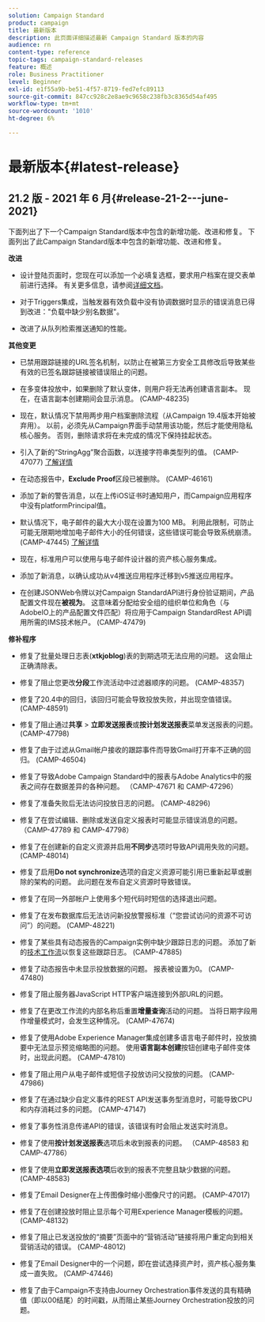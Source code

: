 ```yaml
---
solution: Campaign Standard
product: campaign
title: 最新版本
description: 此页面详细描述最新 Campaign Standard 版本的内容
audience: rn
content-type: reference
topic-tags: campaign-standard-releases
feature: 概述
role: Business Practitioner
level: Beginner
exl-id: e1f55a9b-be51-4f57-8719-fed7efc89113
source-git-commit: 847cc928c2e8ae9c9658c238fb3c8365d54af495
workflow-type: tm+mt
source-wordcount: '1010'
ht-degree: 6%

---
```


# 最新版本{#latest-release}

## 21.2 版 - 2021 年 6 月{#release-21-2---june-2021}

下面列出了下一个Campaign Standard版本中包含的新增功能、改进和修复。	下面列出了此Campaign Standard版本中包含的新增功能、改进和修复。

**改进**

* 设计登陆页面时，您现在可以添加一个必填复选框，要求用户档案在提交表单前进行选择。 有关更多信息，请参阅[详细文档](../../channels/using/managing-landing-page-form-data.md#agreement-checkbox)。

* 对于Triggers集成，当触发器有效负载中没有协调数据时显示的错误消息已得到改进：&quot;负载中缺少别名数据&quot;。

* 改进了从队列检索推送通知的性能。

**其他变更**

* 已禁用跟踪链接的URL签名机制，以防止在被第三方安全工具修改后导致某些有效的已签名跟踪链接被错误阻止的问题。

* 在多变体投放中，如果删除了默认变体，则用户将无法再创建语言副本。 现在，在语言副本创建期间会显示消息。 (CAMP-48235)

* 现在，默认情况下禁用两步用户档案删除流程（从Campaign 19.4版本开始被弃用）。 以前，必须先从Campaign界面手动禁用该功能，然后才能使用隐私核心服务。 否则，删除请求将在未完成的情况下保持挂起状态。

* 引入了新的“StringAgg”聚合函数，以连接字符串类型列的值。 (CAMP-47077) [了解详情](../../automating/using/list-of-functions.md#aggregates)

* 在动态报告中，**Exclude Proof**&#x200B;区段已被删除。 (CAMP-46161)

* 添加了新的警告消息，以在上传iOS证书时通知用户，而Campaign应用程序中没有platformPrincipal值。

* 默认情况下，电子邮件的最大大小现在设置为100 MB。 利用此限制，可防止可能无限期地增加电子邮件大小的任何错误，这些错误可能会导致系统崩溃。 (CAMP-47445) [了解详情](../../sending/using/design-and-personalize.md#email-size)

* 现在，标准用户可以使用与电子邮件设计器的资产核心服务集成。

* 添加了新消息，以确认成功从v4推送应用程序迁移到v5推送应用程序。

* 在创建JSONWeb令牌以对Campaign StandardAPI进行身份验证期间，产品配置文件现在&#x200B;**被视为**。 这意味着分配给安全组的组织单位和角色（与AdobeIO上的产品配置文件匹配）将应用于Campaign StandardRest API调用所需的IMS技术帐户。 (CAMP-47479)

**修补程序**

* 修复了批量处理日志表(**xtkjoblog**)表的到期选项无法应用的问题。 这会阻止正确清除表。

* 修复了阻止您更改&#x200B;**分段**&#x200B;工作流活动中过滤器顺序的问题。 (CAMP-48357)

* 修复了20.4中的回归，该回归可能会导致投放失败，并出现空值错误。 (CAMP-48591)

* 修复了阻止通过&#x200B;**共享** > **立即发送报表**&#x200B;或&#x200B;**按计划发送报表**&#x200B;菜单发送报表的问题。 (CAMP-47798)

* 修复了由于过滤从Gmail帐户接收的跟踪事件而导致Gmail打开率不正确的回归。 (CAMP-46504)

* 修复了导致Adobe Campaign Standard中的报表与Adobe Analytics中的报表之间存在数据差异的各种问题。 （CAMP-47671 和 CAMP-47296）

* 修复了准备失败后无法访问投放日志的问题。 (CAMP-48296)

* 修复了在尝试编辑、删除或发送自定义报表时可能显示错误消息的问题。 （CAMP-47789 和 CAMP-47798）

* 修复了在创建新的自定义资源并启用&#x200B;**不同步**&#x200B;选项时导致API调用失败的问题。 (CAMP-48014)

* 修复了启用&#x200B;**Do not synchronize**&#x200B;选项的自定义资源可能引用已重新起草或删除的架构的问题。 此问题在发布自定义资源时导致错误。

* 修复了在同一外部帐户上使用多个短代码时短信的选择退出问题。

* 修复了在发布数据库后无法访问新投放警报标准（“您尝试访问的资源不可访问”）的问题。 (CAMP-48221)

* 修复了某些具有动态报告的Campaign实例中缺少跟踪日志的问题。 添加了新的[技术工作流](../../administration/using/technical-workflows.md)以恢复这些跟踪日志。 (CAMP-47885)

* 修复了动态报告中未显示投放数据的问题。 报表被设置为0。 (CAMP-47480)

* 修复了阻止服务器JavaScript HTTP客户端连接到外部URL的问题。

* 修复了在更改工作流的内部名称后重置&#x200B;**增量查询**&#x200B;活动的问题。 当将日期字段用作增量模式时，会发生这种情况。 (CAMP-47674)

* 修复了使用Adobe Experience Manager集成创建多语言电子邮件时，投放摘要中无法显示预览缩略图的问题。 使用&#x200B;**语言副本创建**&#x200B;按钮创建电子邮件变体时，出现此问题。 (CAMP-47810)

* 修复了阻止用户从电子邮件或短信子投放访问父投放的问题。 (CAMP-47986)

* 修复了在通过缺少自定义事件的REST API发送事务型消息时，可能导致CPU和内存消耗过多的问题。 (CAMP-47147)

* 修复了事务性消息传递API的错误，该错误有时会阻止发送实时消息。

* 修复了使用&#x200B;**按计划发送报表**&#x200B;选项后未收到报表的问题。 （CAMP-48583 和 CAMP-47786）

* 修复了使用&#x200B;**立即发送报表选项**&#x200B;后收到的报表不完整且缺少数据的问题。 (CAMP-48583)

* 修复了Email Designer在上传图像时缩小图像尺寸的问题。 (CAMP-47017)

* 修复了在创建投放时阻止显示每个可用Experience Manager模板的问题。 (CAMP-48132)

* 修复了阻止已发送投放的“摘要”页面中的“营销活动”链接将用户重定向到相关营销活动的错误。 (CAMP-48012)

* 修复了Email Designer中的一个问题，即在尝试选择资产时，资产核心服务集成一直失败。 (CAMP-47446)

* 修复了由于Campaign不支持由Journey Orchestration事件发送的具有精确值（即以00结尾）的时间戳，从而阻止某些Journey Orchestration投放的问题。
